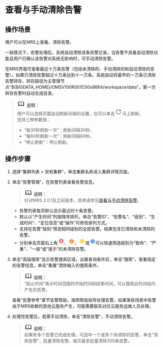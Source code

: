 # 查看与手动清除告警<a name="ZH-CN_TOPIC_0173397450"></a>

## 操作场景<a name="section36000642162238"></a>

用户可以在MRS上查看、清除告警。

一般情况下，告警处理后，系统自动清除该条告警记录。当告警不具备自动清除功能且用户已确认该告警对系统无影响时，可手动清除告警。

在MRS界面可查看最近十万条告警（包括未清除的、手动清除的和自动清除的告警）。如果已清除告警超过十万条达到十一万条，系统自动将最早的一万条已清除告警转存，转存路径为主管理节点“$\{BIGDATA\_HOME\}/OMSV100R001C00x8664/workspace/data”。第一次转存告警时自动生成目录。

>![](public_sys-resources/icon-note.gif) **说明：**   
>用户可以选择页面自动刷新间隔的设置，也可以单击![](figures/icon_mrs_fresh_R-1.png)马上刷新。  
>支持三种参数值：  
>-   “每30秒刷新一次“：刷新间隔30秒。  
>-   “每60秒刷新一次“：刷新间隔60秒。  
>-   “停止刷新“：停止刷新。  

## 操作步骤<a name="section1141339162319"></a>

1.  选择“集群列表 \> 现有集群“，单击集群名称进入集群详情页面。
2.  单击“告警管理”，在告警列表查看告警信息。

    >![](public_sys-resources/icon-note.gif) **说明：**   
    >针对MRS 2.0.1及之前版本，具体请参见[查看与手动清除告警](查看与手动清除告警-2.md)。  

    -   告警列表每页默认显示最近的十条告警。
    -   默认以“产生时间“列按降序排列，单击“告警ID“、“告警名“、“级别“、“生成时间“、“定位信息“或“操作“可修改排列方式。
    -   支持在告警“级别“筛选相同级别的全部告警。结果包含已清除和未清除的告警。
    -   分别单击页面右上角![](figures/icon_mrs_critical.jpg)、![](figures/icon_mrs_major.jpg)、![](figures/icon_mrs_minor.jpg)或![](figures/icon_mrs_waring.jpg)可以快速筛选级别为“致命“、“严重“、“一般“或“提示“的未清除告警。


1.  单击“高级搜索”显示告警搜索区域，设置查询条件后，单击“搜索”，查看指定的告警信息。单击“重置“清除输入的搜索条件。

    >![](public_sys-resources/icon-note.gif) **说明：**   
    >“起止时间“表示时间范围的开始时间和结束时间，可以搜索此时间段内产生的告警。  

    查看“告警参考“章节告警帮助，按照帮助指导处理告警。如果某些场景中告警由于MRS依赖的其他云服务产生，可能需要联系对应云服务运维人员处理。

2.  处理完告警后，若需手动清除，单击“清除告警“，手动清除告警。

    >![](public_sys-resources/icon-note.gif) **说明：**   
    >如果有多个告警已完成处理，可选中一个或多个待清除的告警，单击“清除告警”，批量清除告警。每次最多批量清除300条告警。  


